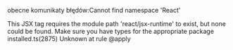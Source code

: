 obecne komunikaty błędów:Cannot find namespace 'React'
    <div className="layout-root">
This JSX tag requires the module path 'react/jsx-runtime' to exist, but none could be found. Make sure you have types for the appropriate package installed.ts(2875)
Unknown at rule @apply

